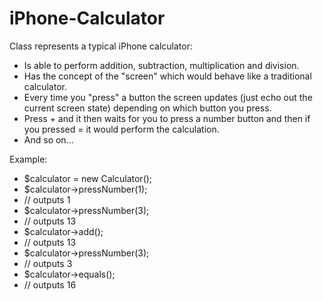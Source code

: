# iPhone-Calculator

Class represents a typical iPhone calculator:

  - Is able to perform addition, subtraction, multiplication and division.
  - Has the concept of the "screen" which would behave like a traditional calculator. 
  - Every time you "press" a button the screen updates (just echo out the current screen state) depending on which button you press.
  - Press + and it then waits for you to press a number button and then if you pressed = it would perform the calculation.
  - And so on...

Example: 

  - $calculator = new Calculator();
  - $calculator->pressNumber(1);
  - // outputs 1
  - $calculator->pressNumber(3);
  - // outputs 13
  - $calculator->add();
  - // outputs 13
  - $calculator->pressNumber(3);
  - // outputs 3
  - $calculator->equals();
  - // outputs 16
